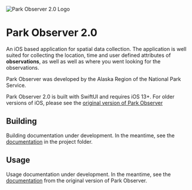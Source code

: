![Park Observer 2.0 Logo](https://github.com/regan-sarwas/Park-Observer/blob/master/Park%20Observer/Assets/Assets.xcassets/AppIcon.appiconset/180.png)

# Park Observer 2.0
An iOS based application for spatial data collection.
The application is well suited for collecting the location,
time and user defined attributes of **observations**, as well
as well as where you went looking for the observations.

Park Observer was developed by the Alaska Region of the
National Park Service.

Park Observer 2.0 is built with SwiftUI and requires iOS 13+.
For older versions of iOS, please see the [original version
of Park Observer](https://github.com/regan-sarwas/Observer)

## Building

Building documentation under development.  In the meantime, see the
[documentation](https://github.com/regan-sarwas/Park-Observer/tree/master/Park%20Observer/Documentation) in the project folder.

## Usage

Usage documentation under development.  In the meantime, see the
[documentation](https://github.com/regan-sarwas/Observer/tree/master/website)
from the original version of Park Observer.
